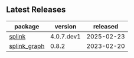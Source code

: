 ## Latest Releases
| package | version | released |
|--------------|-----------|-------------|
| [splink](https://github.com/moj-analytical-services/splink) | 4.0.7.dev1 | 2025-02-23 |
| [splink_graph](https://github.com/moj-analytical-services/splink_graph) | 0.8.2 | 2023-02-20 |
